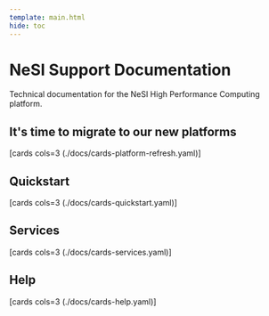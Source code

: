 ```yaml
---
template: main.html
hide: toc
---
```


# NeSI Support Documentation

Technical documentation for the NeSI High Performance Computing platform.

## It's time to migrate to our new platforms

[cards cols=3 (./docs/cards-platform-refresh.yaml)]

## Quickstart

[cards cols=3 (./docs/cards-quickstart.yaml)]

## Services

[cards cols=3 (./docs/cards-services.yaml)]

## Help

[cards cols=3 (./docs/cards-help.yaml)]
